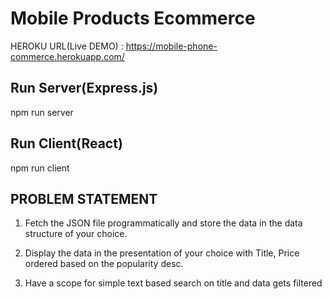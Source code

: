 # Mobile Products Ecommerce

HEROKU URL(Live DEMO) : https://mobile-phone-commerce.herokuapp.com/

## Run Server(Express.js)

npm run server

## Run Client(React)

npm run client

## PROBLEM STATEMENT

1. Fetch the JSON file programmatically and store the data in the data structure of your choice.

2. Display the data in the presentation of your choice with Title, Price ordered based on the popularity desc.

3. Have a scope for simple text based search on title and data gets filtered
